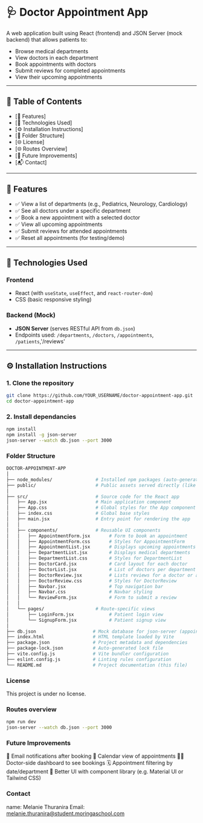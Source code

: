 # 🩺 Doctor Appointment App

A web application built using React (frontend) and JSON Server (mock backend) that allows patients to:

- Browse medical departments
- View doctors in each department
- Book appointments with doctors
- Submit reviews for completed appointments
- View their upcoming appointments

---

## 📁 Table of Contents

- [🚀 Features]
- [🧰 Technologies Used]
- [⚙️ Installation Instructions]
- [📂 Folder Structure]
- [🌐 License]
- [🌐 Routes Overview]
- [🧪 Future Improvements]
- [📬 Contact]

---

## 🚀 Features

- ✅ View a list of departments (e.g., Pediatrics, Neurology, Cardiology)
- ✅ See all doctors under a specific department
- ✅ Book a new appointment with a selected doctor
- ✅ View all upcoming appointments
- ✅ Submit reviews for attended appointments
- ✅ Reset all appointments (for testing/demo)

---

## 🧰 Technologies Used

### Frontend
- React (with `useState`, `useEffect`, and `react-router-dom`)
- CSS (basic responsive styling)

### Backend (Mock)
- **JSON Server** (serves RESTful API from `db.json`)
- Endpoints used: `/departments`, `/doctors`, `/appointments`, `/patients`,'/reviews'

---


## ⚙️ Installation Instructions

### 1. Clone the repository

```bash
git clone https://github.com/YOUR_USERNAME/doctor-appointment-app.git
cd doctor-appointment-app

```

### 2. Install dependancies
```bash
npm install
npm install -g json-server
json-server --watch db.json --port 3000
```

### Folder Structure
```bash
DOCTOR-APPOINTMENT-APP
│
├── node_modules/                # Installed npm packages (auto-generated)
├── public/                      # Public assets served directly (like favicon, images, etc.)
│
├── src/                         # Source code for the React app
│   ├── App.jsx                  # Main application component
│   ├── App.css                  # Global styles for the App component
│   ├── index.css                # Global base styles
│   ├── main.jsx                 # Entry point for rendering the app
│   │
│   ├── components/              # Reusable UI components
│   │   ├── AppointmentForm.jsx       # Form to book an appointment
│   │   ├── AppointmentForm.css       # Styles for AppointmentForm
│   │   ├── AppointmentList.jsx       # Displays upcoming appointments
│   │   ├── DepartmentList.jsx        # Displays medical departments
│   │   ├── DepartmentList.css        # Styles for DepartmentList
│   │   ├── DoctorCard.jsx            # Card layout for each doctor
│   │   ├── DoctorList.jsx            # List of doctors per department
│   │   ├── DoctorReview.jsx          # Lists reviews for a doctor or appointment
│   │   ├── DoctorReview.css          # Styles for DoctorReview
│   │   ├── Navbar.jsx                # Top navigation bar
│   │   ├── Navbar.css                # Navbar styling
│   │   └── ReviewForm.jsx            # Form to submit a review
│   │
│   └── pages/                   # Route-specific views
│       ├── LoginForm.jsx             # Patient login view
│       └── SignupForm.jsx            # Patient signup view
│
├── db.json                     # Mock database for json-server (appointments, doctors, users)
├── index.html                  # HTML template loaded by Vite
├── package.json                # Project metadata and dependencies
├── package-lock.json           # Auto-generated lock file
├── vite.config.js              # Vite bundler configuration
├── eslint.config.js            # Linting rules configuration
└── README.md                   # Project documentation (this file)
```

### License
This project is under no license.


### Routes overview
```bash
npm run dev
json-server --watch db.json --port 3000
```


### Future Improvements
📧 Email notifications after booking
📅 Calendar view of appointments
👩‍⚕️ Doctor-side dashboard to see bookings
🗓 Appointment filtering by date/department
🎨 Better UI with component library (e.g. Material UI or Tailwind CSS)

### Contact
name: Melanie Thuranira
Email: melanie.thuranira@student.moringaschool.com
